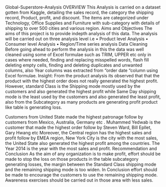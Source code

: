 Global-Superstore-Analysis
 OVERVIEW
 This Analysis is carried on a dataset gotten from Kaggle, detailing the sales record, the category the shipping record, Product, profit, and discount. 
 The items are categorized under Technology, Office Supplies and Furniture with sub-category with details of shipping to over 500 cities and various region.
Aims and Objectives
The aims of this project is to provide indepth analysis of this data. The analysis will be carried out on three analysis level i.e
•	Product level Analysis
•	Consumer level Analysis
•	Region/Time series analysis
Data Cleaning
Before going ahead to perform the analysis in this the data was well cleaned using some of Excel formulae such as TRIM, UPPER etc only in cases where needed,
finding and replacing misspelled words, flash fill deleting empty cells, finding and deleting duplicates and unwanted columns, also Year columns was extracted from 
“order date “column using Excel formulae.
Insight:
From the product analysis its observed that that the product with the highest order does not really generated the highest profit. However, standard Class is the Shipping 
mode mostly used by the customers and also generated the highest profit while Same Day shipping mode is the least used by the customers and also generated the least profit,
also from the Subcategory as many products are generating profit product like table is generating loss.  

Customers from United State made the highest patronage follow by customers from Mexico, Australia, Germany etc . Muhammed Yedwab is the customer that made the highest order
follow by Steven Ward, Bill Epllet, Gary Hwang etc
Moreover, the Central region has the highest sales and profit follow by EMEA region, New York City is the city with the most sales, the United State also generated the highest profit
among the countries. The Year 2014 is the year with the most sales and profit.
Recommendation and Conclusion
As the aim of any organization is to make profit, effort should be made to stop the loss on those products in the table subcategory generating losses, the margin between the
Standard Class shipping mode and the remaining shipping mode is too widen. In Conclusion effort should be made to encourage the customers to use the remaining shipping mode.
Awareness exercises should be carried out in those area with less sales.

